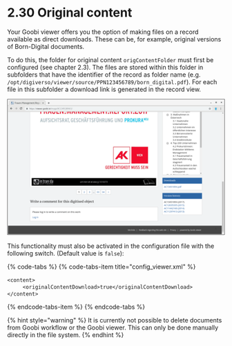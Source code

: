 # 2.30 Original content

Your Goobi viewer offers you the option of making files on a record available as direct downloads. These can be, for example, original versions of Born-Digital documents. 

To do this, the folder for original content `origContentFolder` must first be configured \(see chapter 2.3\). The files are stored within this folder in subfolders that have the identifier of the record as folder name \(e.g. `/opt/digiverso/viewer/source/PPN123456789/born_digital.pdf`\). For each file in this subfolder a download link is generated in the record view.

![A file is additionally offered for download in the sidebar](../.gitbook/assets/2.30.png)

This functionality must also be activated in the configuration file with the following switch. \(Default value is `false`\):

{% code-tabs %}
{% code-tabs-item title="config\_viewer.xml" %}
```markup
<content>
     <originalContentDownload>true</originalContentDownload>
</content>
```
{% endcode-tabs-item %}
{% endcode-tabs %}

{% hint style="warning" %}
It is currently not possible to delete documents from Goobi workflow or the Goobi viewer. This can only be done manually directly in the file system.
{% endhint %}

